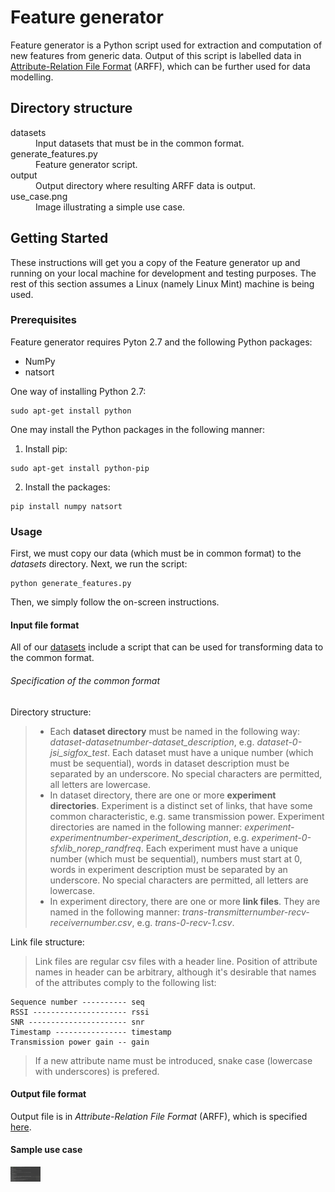 # Feature generator

Feature generator is a Python script used for extraction and computation of new features from generic data. Output of this script is labelled data in [Attribute-Relation File Format](http://www.cs.waikato.ac.nz/ml/weka/arff.html) (ARFF), which can be further used for data modelling.

## Directory structure

<dl>
  <dt>datasets</dt>
  <dd>Input datasets that must be in the common format.</dd>

  <dt>generate_features.py</dt>
  <dd>Feature generator script.</dd>

  <dt>output</dt>
  <dd>Output directory where resulting ARFF data is output.</dd>

  <dt>use_case.png</dt>
  <dd>Image illustrating a simple use case.</dd>
</dl>

## Getting Started

These instructions will get you a copy of the Feature generator up and running on your local machine for development and testing purposes. The rest of this section assumes a Linux (namely Linux Mint) machine is being used.

### Prerequisites

Feature generator requires Pyton 2.7 and the following Python packages:

* NumPy
* natsort

One way of installing Python 2.7:

```shell
sudo apt-get install python
```

One may install the Python packages in the following manner:

1. Install pip:
```shell
sudo apt-get install python-pip
```
2. Install the packages:
```shell
pip install numpy natsort
```


### Usage

First, we must copy our data (which must be in common format) to the *datasets* directory. Next, we run the script:

```shell
python generate_features.py 
```

Then, we simply follow the on-screen instructions.


#### Input file format

All of our [datasets](../datasets) include a script that can be used for transforming data to the common format.

###### Specification of the common format
Directory structure:

> * Each **dataset directory** must be named in the following way: *dataset-datasetnumber-dataset_description*, e.g. *dataset-0-jsi_sigfox_test*. Each dataset must have a unique number (which must be sequential), words in dataset description must be separated by an underscore. No special characters are permitted, all letters are lowercase.
> * In dataset directory, there are one or more **experiment directories**. Experiment is a distinct set of links, that have some common characteristic, e.g. same transmission power. Experiment directories are named in the following manner: *experiment-experimentnumber-experiment_description*, e.g. *experiment-0-sfxlib_norep_randfreq*.  Each experiment must have a unique number (which must be sequential), numbers must start at 0, words in experiment description must be separated by an underscore. No special characters are permitted, all letters are lowercase.
> * In experiment directory, there are one or more **link files**. They are named in the following manner: *trans-transmitternumber-recv-receivernumber.csv*, e.g. *trans-0-recv-1.csv*.

Link file structure:

> Link files are regular csv files with a header line. Position of attribute names in header can be arbitrary, although it's desirable that names of the attributes comply to the following list:
```
Sequence number ---------- seq
RSSI --------------------- rssi
SNR ---------------------- snr
Timestamp ---------------- timestamp
Transmission power gain -- gain
```
> If a new attribute name must be introduced, snake case (lowercase with underscores) is prefered.

#### Output file format

Output file is in *Attribute-Relation File Format* (ARFF), which is specified [here](http://www.cs.waikato.ac.nz/ml/weka/arff.html).

#### Sample use case

<a href="./use_case.png"><img src="./use_case.png" width="48"></a>